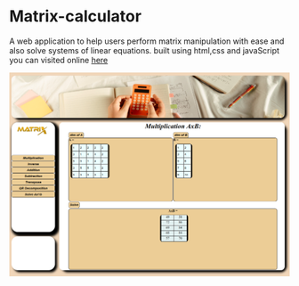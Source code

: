 # Matrix-calculator

A web application to help users perform matrix manipulation with ease and also solve systems of linear equations.
built using html,css and javaScript
you can visited online <a href="https://matrixdeplo.vercel.app/">here</a>

<p align="center">
  <img src="./images/demos.png" />
</p>
